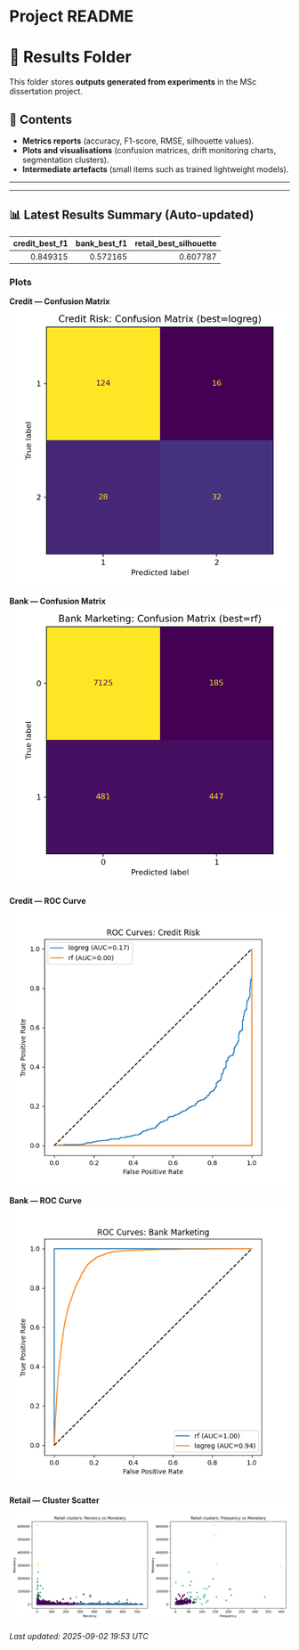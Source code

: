 # Project README
# 📂 Results Folder  

This folder stores **outputs generated from experiments** in the MSc dissertation project.  

## 📑 Contents  
- **Metrics reports** (accuracy, F1-score, RMSE, silhouette values).  
- **Plots and visualisations** (confusion matrices, drift monitoring charts, segmentation clusters).  
- **Intermediate artefacts** (small items such as trained lightweight models).  

---

---
## 📊 Latest Results Summary (Auto-updated)

|   credit_best_f1 |   bank_best_f1 |   retail_best_silhouette |
|-----------------:|---------------:|-------------------------:|
|         0.849315 |       0.572165 |                 0.607787 |

### Plots
**Credit — Confusion Matrix**  
![](results/credit_best_cm.png)

**Bank — Confusion Matrix**  
![](results/bank_best_cm.png)

**Credit — ROC Curve**  
![](results/credit_roc.png)

**Bank — ROC Curve**  
![](results/bank_roc.png)

**Retail — Cluster Scatter**  
![](results/retail_clusters_scatter.png)


_Last updated: 2025-09-02 19:53 UTC_
